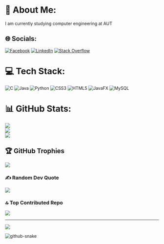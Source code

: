 # 💫 About Me:
I am currently studying computer engineering at AUT


## 🌐 Socials:
[![Facebook](https://img.shields.io/badge/Facebook-%231877F2.svg?logo=Facebook&logoColor=white)](https://facebook.com/ezat-ahmadi) [![LinkedIn](https://img.shields.io/badge/LinkedIn-%230077B5.svg?logo=linkedin&logoColor=white)](https://linkedin.com/in/ezat-ahmadi) [![Stack Overflow](https://img.shields.io/badge/-Stackoverflow-FE7A16?logo=stack-overflow&logoColor=white)](https://stackoverflow.com/users/ezat-ahmadi) 

# 💻 Tech Stack:
![C](https://img.shields.io/badge/c-%2300599C.svg?style=for-the-badge&logo=c&logoColor=white) ![Java](https://img.shields.io/badge/java-%23ED8B00.svg?style=for-the-badge&logo=openjdk&logoColor=white) ![Python](https://img.shields.io/badge/python-3670A0?style=for-the-badge&logo=python&logoColor=ffdd54) ![CSS3](https://img.shields.io/badge/css3-%231572B6.svg?style=for-the-badge&logo=css3&logoColor=white) ![HTML5](https://img.shields.io/badge/html5-%23E34F26.svg?style=for-the-badge&logo=html5&logoColor=white) ![JavaFX](https://img.shields.io/badge/javafx-%23FF0000.svg?style=for-the-badge&logo=javafx&logoColor=white) ![MySQL](https://img.shields.io/badge/mysql-4479A1.svg?style=for-the-badge&logo=mysql&logoColor=white)
# 📊 GitHub Stats:
![](https://github-readme-stats.vercel.app/api?username=Ezat-Ahmadi&theme=shadow_blue&hide_border=false&include_all_commits=true&count_private=true)<br/>
![](https://github-readme-streak-stats.herokuapp.com/?user=Ezat-Ahmadi&theme=shadow_blue&hide_border=false)<br/>
![](https://github-readme-stats.vercel.app/api/top-langs/?username=Ezat-Ahmadi&theme=shadow_blue&hide_border=false&include_all_commits=true&count_private=true&layout=compact)

## 🏆 GitHub Trophies
![](https://github-profile-trophy.vercel.app/?username=Ezat-Ahmadi&theme=radical&no-frame=false&no-bg=true&margin-w=4)

### ✍️ Random Dev Quote
![](https://quotes-github-readme.vercel.app/api?type=horizontal&theme=radical)

### 🔝 Top Contributed Repo
![](https://github-contributor-stats.vercel.app/api?username=Ezat-Ahmadi&limit=5&theme=dark&combine_all_yearly_contributions=true)

---
[![](https://visitcount.itsvg.in/api?id=Ezat-Ahmadi&icon=7&color=0)](https://visitcount.itsvg.in)

<picture>
  <source media="(prefers-color-scheme: dark)" srcset="https://raw.githubusercontent.com/tobiasmeyhoefer/tobiasmeyhoefer/output/github-snake-dark.svg" />
  <source media="(prefers-color-scheme: light)" srcset="https://raw.githubusercontent.com/tobiasmeyhoefer/tobiasmeyhoefer/output/github-snake.svg" />
  <img alt="github-snake" src="https://raw.githubusercontent.com/tobiasmeyhoefer/tobiasmeyhoefer/output/github-snake.svg" />
</picture>

<!-- Proudly created with GPRM ( https://gprm.itsvg.in ) -->
